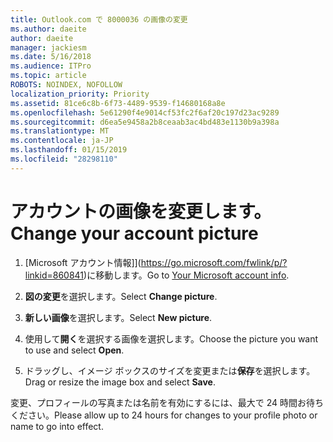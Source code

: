 ```yaml
---
title: Outlook.com で 8000036 の画像の変更
ms.author: daeite
author: daeite
manager: jackiesm
ms.date: 5/16/2018
ms.audience: ITPro
ms.topic: article
ROBOTS: NOINDEX, NOFOLLOW
localization_priority: Priority
ms.assetid: 81ce6c8b-6f73-4489-9539-f14680168a8e
ms.openlocfilehash: 5e61290f4e9014cf53fc2f6af20c197d23ac9289
ms.sourcegitcommit: d6ea5e9458a2b8ceaab3ac4bd483e1130b9a398a
ms.translationtype: MT
ms.contentlocale: ja-JP
ms.lasthandoff: 01/15/2019
ms.locfileid: "28298110"
---
```

# <a name="change-your-account-picture"></a><span data-ttu-id="6f46a-102">アカウントの画像を変更します。</span><span class="sxs-lookup"><span data-stu-id="6f46a-102">Change your account picture</span></span>

1. <span data-ttu-id="6f46a-103">[Microsoft アカウント情報]](https://go.microsoft.com/fwlink/p/?linkid=860841)に移動します。</span><span class="sxs-lookup"><span data-stu-id="6f46a-103">Go to [Your Microsoft account info](https://go.microsoft.com/fwlink/p/?linkid=860841).</span></span>
    
2. <span data-ttu-id="6f46a-104">**図の変更**を選択します。</span><span class="sxs-lookup"><span data-stu-id="6f46a-104">Select **Change picture**.</span></span> 
    
3. <span data-ttu-id="6f46a-105">**新しい画像**を選択します。</span><span class="sxs-lookup"><span data-stu-id="6f46a-105">Select **New picture**.</span></span> 
    
4. <span data-ttu-id="6f46a-106">使用して**開く**を選択する画像を選択します。</span><span class="sxs-lookup"><span data-stu-id="6f46a-106">Choose the picture you want to use and select **Open**.</span></span> 
    
5. <span data-ttu-id="6f46a-107">ドラッグし、イメージ ボックスのサイズを変更または**保存**を選択します。</span><span class="sxs-lookup"><span data-stu-id="6f46a-107">Drag or resize the image box and select **Save**.</span></span> 
    
<span data-ttu-id="6f46a-108">変更、プロフィールの写真または名前を有効にするには、最大で 24 時間お待ちください。</span><span class="sxs-lookup"><span data-stu-id="6f46a-108">Please allow up to 24 hours for changes to your profile photo or name to go into effect.</span></span>
  

